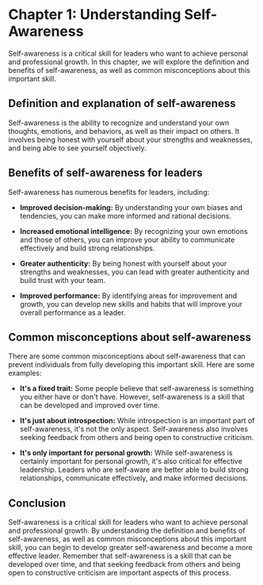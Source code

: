 Chapter 1: Understanding Self-Awareness
=======================================

Self-awareness is a critical skill for leaders who want to achieve personal and professional growth. In this chapter, we will explore the definition and benefits of self-awareness, as well as common misconceptions about this important skill.

Definition and explanation of self-awareness
--------------------------------------------

Self-awareness is the ability to recognize and understand your own thoughts, emotions, and behaviors, as well as their impact on others. It involves being honest with yourself about your strengths and weaknesses, and being able to see yourself objectively.

Benefits of self-awareness for leaders
--------------------------------------

Self-awareness has numerous benefits for leaders, including:

* **Improved decision-making:** By understanding your own biases and tendencies, you can make more informed and rational decisions.

* **Increased emotional intelligence:** By recognizing your own emotions and those of others, you can improve your ability to communicate effectively and build strong relationships.

* **Greater authenticity:** By being honest with yourself about your strengths and weaknesses, you can lead with greater authenticity and build trust with your team.

* **Improved performance:** By identifying areas for improvement and growth, you can develop new skills and habits that will improve your overall performance as a leader.

Common misconceptions about self-awareness
------------------------------------------

There are some common misconceptions about self-awareness that can prevent individuals from fully developing this important skill. Here are some examples:

* **It's a fixed trait:** Some people believe that self-awareness is something you either have or don't have. However, self-awareness is a skill that can be developed and improved over time.

* **It's just about introspection:** While introspection is an important part of self-awareness, it's not the only aspect. Self-awareness also involves seeking feedback from others and being open to constructive criticism.

* **It's only important for personal growth:** While self-awareness is certainly important for personal growth, it's also critical for effective leadership. Leaders who are self-aware are better able to build strong relationships, communicate effectively, and make informed decisions.

Conclusion
----------

Self-awareness is a critical skill for leaders who want to achieve personal and professional growth. By understanding the definition and benefits of self-awareness, as well as common misconceptions about this important skill, you can begin to develop greater self-awareness and become a more effective leader. Remember that self-awareness is a skill that can be developed over time, and that seeking feedback from others and being open to constructive criticism are important aspects of this process.


